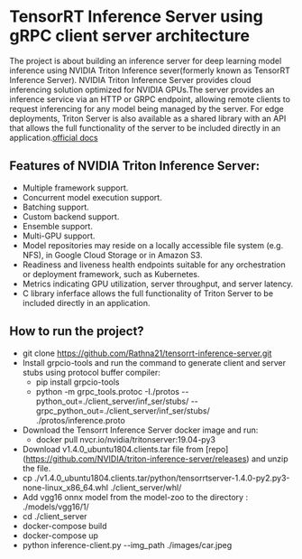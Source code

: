 # TensorRT Inference Server using gRPC client server architecture #

The project is about building an inference server for deep learning model inference using NVIDIA Triton Inference sever(formerly known as TensorRT Inference Server). NVIDIA Triton Inference Server provides cloud inferencing solution optimized for NVIDIA GPUs.The server provides an inference service via an HTTP or GRPC endpoint, allowing remote clients to request inferencing for any model being managed by the server. For edge deployments, Triton Server is also available as a shared library with an API that allows the full functionality of the server to be included directly in an application.[official docs](https://docs.nvidia.com/deeplearning/sdk/triton-inference-server-guide/docs/index.html)

## Features of NVIDIA Triton Inference Server: ##

- Multiple framework support.
- Concurrent model execution support.
- Batching support. 
- Custom backend support. 
- Ensemble support. 
- Multi-GPU support. 
- Model repositories may reside on a locally accessible file system (e.g. NFS), in Google Cloud Storage or in Amazon S3.
- Readiness and liveness health endpoints suitable for any orchestration or deployment framework, such as Kubernetes.
- Metrics indicating GPU utilization, server throughput, and server latency.
- C library inferface allows the full functionality of Triton Server to be included directly in an application.

## How to run the project? ##

- git clone https://github.com/Rathna21/tensorrt-inference-server.git
- Install grpcio-tools and run the command to generate client and server stubs using protocol buffer compiler:
  - pip install grpcio-tools
  - python -m grpc_tools.protoc -I./protos --python_out=./client_server/inf_ser/stubs/ --grpc_python_out=./client_server/inf_ser/stubs/ ./protos/inference.proto
- Download the Tensorrt Inference Server docker image and run:
  - docker pull nvcr.io/nvidia/tritonserver:19.04-py3
- Download v1.4.0_ubuntu1804.clients.tar file from [repo] (https://github.com/NVIDIA/triton-inference-server/releases) and unzip the file.
- cp ./v1.4.0_ubuntu1804.clients.tar/python/tensorrtserver-1.4.0-py2.py3-none-linux_x86_64.whl ./client_server/whl/
- Add vgg16 onnx model from the model-zoo to the directory : ./models/vgg16/1/
- cd ./client_server
- docker-compose build
- docker-compose up
- python inference-client.py --img_path ./images/car.jpeg



